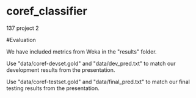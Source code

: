 # coref_classifier
137 project 2

#Evaluation

We have included metrics from Weka in the "results" folder.

Use "data/coref-devset.gold" and "data/dev_pred.txt" to match 
our development results from the presentation.

Use "data/coref-testset.gold" and "data/final_pred.txt" to match 
our final testing results from the presentation.